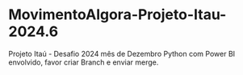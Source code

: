 # MovimentoAlgora-Projeto-Itau-2024.6
Projeto Itaú - Desafio 2024 mês de Dezembro Python com Power BI envolvido, favor criar Branch e enviar merge.
